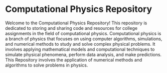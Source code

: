 #  Computational Physics Repository
 
Welcome to the Computational Physics Repository! This repository is dedicated to storing and sharing code and resources for college assignments in the field of computational physics. Computational physics is a branch of physics that focuses on using computer algorithms, simulations, and numerical methods to study and solve complex physical problems. It involves applying mathematical models and computational techniques to simulate physical phenomena, perform data analysis, and make predictions. This Repository involves the application of numerical methods and algorithms to solve problems in physics.
